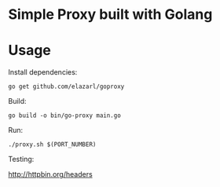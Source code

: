 Simple Proxy built with Golang
========================================================

Usage
====

Install dependencies:

    go get github.com/elazarl/goproxy

Build:

    go build -o bin/go-proxy main.go

Run:

    ./proxy.sh $(PORT_NUMBER)

Testing:

http://httpbin.org/headers